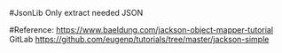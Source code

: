 #JsonLib
Only extract needed JSON

#Reference:
https://www.baeldung.com/jackson-object-mapper-tutorial
GitLab 
https://github.com/eugenp/tutorials/tree/master/jackson-simple
